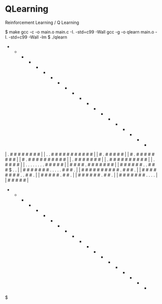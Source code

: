 # QLearning
Reinforcement Learning / Q Learning

$ make
gcc -c -o main.o main.c -I. -std=c99 -Wall
gcc -g -o qlearn main.o -I. -std=c99 -Wall -lm
$ ./qlearn 

+ - - - - - - - - - - - - - - - - - - + 
| .               # # #   # # # # #   | 
| . .   # # #     # # #   # # # # #   | 
| # .     # # #           # #         | 
| # .       # # # # # # # #           | 
| # .       # # # # # # # #   # #     | 
|   .   # # #         # #       # #   | 
|   . # # # # #       # #     # # #   | 
|   . # #                       # #   | 
|   . . . . . . . .   # # #     # #   | 
|   #       # # # .   # # #   # # # # | 
| # # #     # # # . .   # #   # $ . . | 
| # # #   # # # #   . . . . . # # # . | 
| # # #     # # #   # # # # . # # # . | 
| # # #       # #   # # #   . . # # . | 
| # #           #   #       # . # # . | 
| #       # #           # # # . # # . | 
|       # # # #         # # # . . . . | 
|       # # # # #                     | 
+ - - - - - - - - - - - - - - - - - - + 

$
